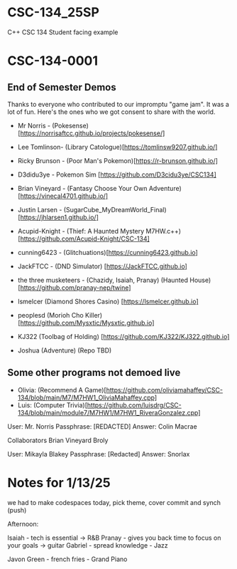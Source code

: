 # CSC-134_25SP
C++ CSC 134 Student facing example

# CSC-134-0001

## End of Semester Demos

Thanks to everyone who contributed to our impromptu "game jam". It was a lot of fun. Here's the ones who we got consent to share with the world.
- Mr Norris - (Pokesense)[https://norrisaftcc.github.io/projects/pokesense/]
- Lee Tomlinson- (Library Catologue)[https://tomlinsw9207.github.io/]
- Ricky Brunson - (Poor Man's Pokemon)[https://r-brunson.github.io/]
- D3didu3ye - Pokemon Sim [https://github.com/D3cidu3ye/CSC134]
- Brian Vineyard - (Fantasy Choose Your Own Adventure)[https://vinecal4701.github.io/]
- Justin Larsen - (SugarCube_MyDreamWorld_Final)[https://jhlarsen1.github.io/]

- Acupid-Knight - (Thief: A Haunted Mystery M7HW.c++)[https://github.com/Acupid-Knight/CSC-134]
- cunning6423 - (Glitchuations)[https://cunning6423.github.io] 
- JackFTCC - (DND Simulator) [https://JackFTCC.github.io]
- the three musketeers - (Chazidy, Isaiah, Pranay) (Haunted House) [https://github.com/pranay-nep/twine]
- lsmelcer (Diamond Shores Casino) [https://lsmelcer.github.io]
- peoplesd (Morioh Cho Killer) [https://github.com/Mysxtic/Mysxtic.github.io]
- KJ322 (Toolbag of Holding) [https://github.com/KJ322/KJ322.github.io]
- Joshua (Adventure) (Repo TBD)

## Some other programs not demoed live

- Olivia: (Recommend A Game)[https://github.com/oliviamahaffey/CSC-134/blob/main/M7/M7HW1_OliviaMahaffey.cpp]
- Luis: (Computer Trivia)[https://github.com/luisdrg/CSC-134/blob/main/module7/M7HW1/M7HW1_RiveraGonzalez.cpp]

User: Mr. Norris
Passphrase: [REDACTED]
Answer: Colin Macrae

Collaborators
Brian Vineyard
Broly 

User: Mikayla Blakey 
Passphrase: [Redacted] 
Answer: Snorlax


# Notes for 1/13/25
we had to make codespaces today, pick theme, cover commit and synch (push)


Afternoon:

Isaiah - tech is essential -> R&B
Pranay - gives you back time to focus on your goals ->  guitar
Gabriel - spread knowledge - Jazz

Javon Green - french fries - Grand Piano
